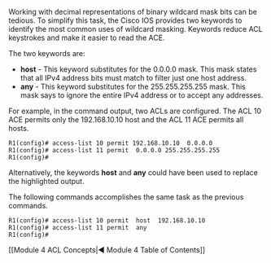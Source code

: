 Working with decimal representations of binary wildcard mask bits can be tedious. To simplify this task, the Cisco IOS provides two keywords to identify the most common uses of wildcard masking. Keywords reduce ACL keystrokes and make it easier to read the ACE.

The two keywords are:

- **host** - This keyword substitutes for the 0.0.0.0 mask. This mask states that all IPv4 address bits must match to filter just one host address.
- **any** - This keyword substitutes for the 255.255.255.255 mask. This mask says to ignore the entire IPv4 address or to accept any addresses.

For example, in the command output, two ACLs are configured. The ACL 10 ACE permits only the 192.168.10.10 host and the ACL 11 ACE permits all hosts.

```
R1(config)# access-list 10 permit 192.168.10.10  0.0.0.0
R1(config)# access-list 11 permit  0.0.0.0 255.255.255.255
R1(config)#
```

Alternatively, the keywords **host** and **any** could have been used to replace the highlighted output.

The following commands accomplishes the same task as the previous commands.

```
R1(config)# access-list 10 permit  host  192.168.10.10
R1(config)# access-list 11 permit  any
R1(config)#
```

[[Module 4 ACL Concepts|◀ Module 4 Table of Contents]]